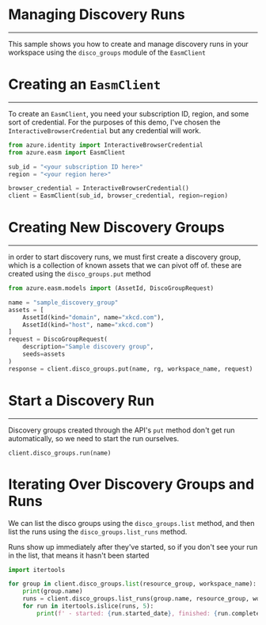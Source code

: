 # Managing Discovery Runs
___
This sample shows you how to create and manage discovery runs in your workspace using the `disco_groups` module of the `EasmClient` 

# Creating an `EasmClient`
___
To create an `EasmClient`, you need your subscription ID, region, and some sort of credential. For the purposes of this demo, I've chosen the `InteractiveBrowserCredential` but any credential will work.

```python 
from azure.identity import InteractiveBrowserCredential
from azure.easm import EasmClient

sub_id = "<your subscription ID here>"
region = "<your region here>"

browser_credential = InteractiveBrowserCredential()
client = EasmClient(sub_id, browser_credential, region=region)
```

# Creating New Discovery Groups
___
in order to start discovery runs, we must first create a discovery group, which is a collection of known assets that we can pivot off of. these are created using the `disco_groups.put` method
```python
from azure.easm.models import (AssetId, DiscoGroupRequest)

name = "sample_discovery_group"
assets = [
    AssetId(kind="domain", name="xkcd.com"),
    AssetId(kind="host", name="xkcd.com")
]
request = DiscoGroupRequest(
	description="Sample discovery group", 
	seeds=assets
)
response = client.disco_groups.put(name, rg, workspace_name, request)
```

# Start a Discovery Run
___
Discovery groups created through the API's `put` method don't get run automatically, so we need to start the run ourselves.

```
client.disco_groups.run(name)
```

# Iterating Over Discovery Groups and Runs
We can list the disco groups using the `disco_groups.list` method, and then list the runs using the `disco_groups.list_runs` method. 

Runs show up immediately after they've started, so if you don't see your run in the list, that means it hasn't been started

``` python
import itertools

for group in client.disco_groups.list(resource_group, workspace_name):
    print(group.name)
    runs = client.disco_groups.list_runs(group.name, resource_group, workspace_name)
    for run in itertools.islice(runs, 5):
        print(f' - started: {run.started_date}, finished: {run.completed_date}, assets found: {run.total_assets_found_count}')
```


